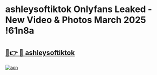 # ashleysoftiktok Onlyfans Leaked - New Video & Photos March 2025 !61n8a

# <h2><a href="https://xbkwbd.iuczelnia.edu.pl?title=ashleysoftiktok&ref=61n8a">🔗👉 🔴 ashleysoftiktok</a></h2>

[![acn](https://github.com/user-attachments/assets/0f9c940e-d8b0-45ae-aac7-cd30a18b3e1c)](https://xbkwbd.iuczelnia.edu.pl?title=ashleysoftiktok&ref=61n8a)

